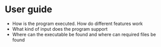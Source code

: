 # User guide

- How is the program executed. How do different features work
- What kind of input does the program support
- Where can the executable be found and where can required files be found
